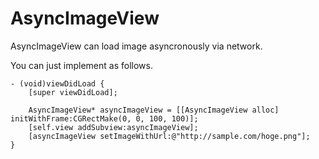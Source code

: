 AsyncImageView
==============

AsyncImageView can load image asyncronously via network.

You can just implement as follows.

```antlr-objc:
- (void)viewDidLoad {
    [super viewDidLoad];
    
    AsyncImageView* asyncImageView = [[AsyncImageView alloc] initWithFrame:CGRectMake(0, 0, 100, 100)];
    [self.view addSubview:asyncImageView];
    [asyncImageView setImageWithUrl:@"http://sample.com/hoge.png"];
}
```
